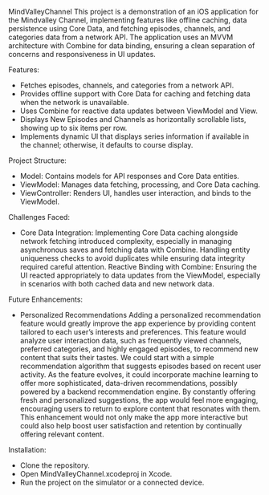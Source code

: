 MindValleyChannel
This project is a demonstration of an iOS application for the Mindvalley Channel, implementing features like offline caching, data persistence using Core Data, and fetching episodes, channels, and categories data from a network API. The application uses an MVVM architecture with Combine for data binding, ensuring a clean separation of concerns and responsiveness in UI updates.

Features:

- Fetches episodes, channels, and categories from a network API.
- Provides offline support with Core Data for caching and fetching data when the network is unavailable.
- Uses Combine for reactive data updates between ViewModel and View.
- Displays New Episodes and Channels as horizontally scrollable lists, showing up to six items per row.
- Implements dynamic UI that displays series information if available in the channel; otherwise, it defaults to course display.


Project Structure:

- Model: Contains models for API responses and Core Data entities.
- ViewModel: Manages data fetching, processing, and Core Data caching.
- ViewController: Renders UI, handles user interaction, and binds to the ViewModel.


Challenges Faced:

- Core Data Integration: Implementing Core Data caching alongside network fetching introduced complexity, especially in managing asynchronous saves and fetching data with Combine. Handling entity uniqueness checks to avoid duplicates while ensuring data integrity required careful attention.
Reactive Binding with Combine: Ensuring the UI reacted appropriately to data updates from the ViewModel, especially in scenarios with both cached data and new network data.


Future Enhancements:

- Personalized Recommendations
Adding a personalized recommendation feature would greatly improve the app experience by providing content tailored to each user’s interests and preferences. This feature would analyze user interaction data, such as frequently viewed channels, preferred categories, and highly engaged episodes, to recommend new content that suits their tastes.
We could start with a simple recommendation algorithm that suggests episodes based on recent user activity. As the feature evolves, it could incorporate machine learning to offer more sophisticated, data-driven recommendations, possibly powered by a backend recommendation engine. By constantly offering fresh and personalized suggestions, the app would feel more engaging, encouraging users to return to explore content that resonates with them.
This enhancement would not only make the app more interactive but could also help boost user satisfaction and retention by continually offering relevant content.


Installation:

- Clone the repository.
- Open MindValleyChannel.xcodeproj in Xcode.
- Run the project on the simulator or a connected device.
